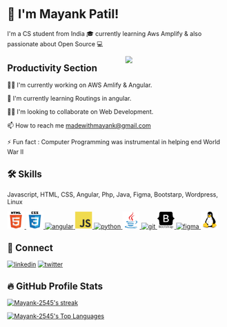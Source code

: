 <h1>👋 I'm Mayank Patil! </h1>

I'm a CS student from India 🎓 currently learning Aws Amplify & also passionate about Open Source 💻 

<img align='right' src="https://media.giphy.com/media/M9gbBd9nbDrOTu1Mqx/giphy.gif" width="230"> 


## Productivity Section
👩‍💻 I'm currently working on AWS Amlify & Angular.

🧠 I'm currently learning Routings in angular.

👯‍♀️ I'm looking to collaborate on Web Development.

📫 How to reach me madewithmayank@gmail.com

⚡️ Fun fact : Computer Programming was instrumental in helping end World War II

## 🛠 Skills
Javascript, HTML, CSS, Angular, Php, Java, Figma, Bootstarp, Wordpress, Linux
<p align="left"> 
   <a href="https://www.w3.org/html/" target="_blank" rel="noreferrer"> 
    <img src="https://raw.githubusercontent.com/devicons/devicon/master/icons/html5/html5-original-wordmark.svg" alt="html5" width="40" height="40"/> 
  </a> 
  
   <a href="https://www.w3schools.com/css/" target="_blank" rel="noreferrer"> 
    <img src="https://raw.githubusercontent.com/devicons/devicon/master/icons/css3/css3-original-wordmark.svg" alt="css3" width="40" height="40"/> 
  </a> 
  
  <a href="https://angular.io/" target="_blank" rel="noreferrer">
    <img src="https://angular.io/assets/images/logos/angular/angular.svg" alt="angular" width="40" height="40"/>
  </a>
  
  <a href="https://developer.mozilla.org/en-US/docs/Web/JavaScript" target="_blank" rel="noreferrer"> 
    <img src="https://raw.githubusercontent.com/devicons/devicon/master/icons/javascript/javascript-original.svg" alt="javascript" width="40" height="40"/> 
  </a> 
  
   <a href="https://python.org/" target="_blank" rel="noreferrer"> 
    <img src="https://www.python.org/static/img/python-logo-large.c36dccadd999.png?1576869008" alt="python" width="30" height="40"/> 
  </a>
 
  <a href="https://www.java.com" target="_blank" rel="noreferrer"> 
    <img src="https://raw.githubusercontent.com/devicons/devicon/master/icons/java/java-original.svg" alt="java" width="40" height="40"/> 
  </a> 

   <a href="https://git-scm.com/" target="_blank" rel="noreferrer"> 
    <img src="https://www.vectorlogo.zone/logos/git-scm/git-scm-icon.svg" alt="git" width="40" height="40"/> 
  </a>
  
  <a href="https://getbootstrap.com" target="_blank" rel="noreferrer"> 
  <img src="https://raw.githubusercontent.com/devicons/devicon/master/icons/bootstrap/bootstrap-plain-wordmark.svg" alt="bootstrap" width="40" height="40"/> 
  </a> 
  
  <a href="https://www.figma.com/" target="_blank" rel="noreferrer"> 
    <img src="https://www.vectorlogo.zone/logos/figma/figma-icon.svg" alt="figma" width="40" height="40"/> 
  </a> 
  
  <a href="https://www.linux.org/" target="_blank" rel="noreferrer"> 
    <img src="https://raw.githubusercontent.com/devicons/devicon/master/icons/linux/linux-original.svg" alt="linux" width="40" height="40"/> 
  </a> 
</p>

<!-- <p><img align="left" src="https://github-readme-stats.vercel.app/api/top-langs?username=mayank-2545&show_icons=true&locale=en&layout=compact" alt="mayank-2545" /></p>

<p>&nbsp;<img align="center" src="https://github-readme-stats.vercel.app/api?username=mayank-2545&show_icons=true&locale=en" alt="mayank-2545" /></p>

<p><img align="center" src="https://github-readme-streak-stats.herokuapp.com/?user=mayank-2545&" alt="mayank-2545" /></p> -->
 
 ## 🔗 Connect
<!-- [![portfolio](https://img.shields.io/badge/my_portfolio-000?style=for-the-badge&logo=ko-fi&logoColor=white)](https:///) -->
[![linkedin](https://img.shields.io/badge/linkedin-0A66C2?style=for-the-badge&logo=linkedin&logoColor=white)](https://www.linkedin.com/in/mayank~patil/)
[![twitter](https://img.shields.io/badge/instagram-1DA1F2?style=for-the-badge&logo=instagram&logoColor=white)](https://www.instagram.com/mayank.patil01/)
 
<!--   <h2>📊 Github Stats and Activity</h2> -->

## 🔥 GitHub Profile Stats


<a href="https://github.com/Mayank-2545/github-readme-streak-stats">
      <img title="🔥 Get streak stats for your profile at git.io/streak-stats" alt="Mayank-2545's streak" src="https://streak-stats.demolab.com/?user=Mayank-2545&theme=monokai-metallian&hide_border=true"/>
</a>
  
  <a href="https://github.com/anuraghazra/github-readme-stats"><img alt="Mayank-2545's Top Languages" src="https://github-readme-stats.vercel.app/api/top-langs/?username=Mayank-2545&langs_count=8&layout=compact&theme=react&hide_border=true&bg_color=1F222E&title_color=F85D7F&icon_color=F8D866&hide=Jupyter%20Notebook" height="192px"/></a>
  <br/>

<!--   <b>Note:</b> Top languages is only a metric of the languages my public code consists of and doesn't reflect experience or skill level.
  

  <a href="https://github.com/ashutosh00710/github-readme-activity-graph"><img alt="Mayank-2545's Activity Graph" src="https://github-readme-activity-graph.cyclic.app/graph/?username=Mayank-2545&bg_color=1F222E&color=F8D866&line=F85D7F&point=FFFFFF&hide_border=true" /></a> -->

<!--   <h3>⚡ Recent GitHub Activity</h3>



1. 🎉 Merged PR [#391](https://github.com/Mayank-2545/github-readme-streak-stats/pull/391) in [Mayank-2545/github-readme-streak-stats](https://github.com/Mayank-2545/github-readme-streak-stats)
2. 💪 Opened PR [#391](https://github.com/Mayank-2545/github-readme-streak-stats/pull/391) in [Mayank-2545/github-readme-streak-stats](https://github.com/Mayank-2545/github-readme-streak-stats)
3. 🎉 Merged PR [#18](https://github.com/Mayank-2545/hogwarts-ghosts/pull/18) in [Mayank-2545/hogwarts-ghosts](https://github.com/Mayank-2545/hogwarts-ghosts)
4. 💪 Opened PR [#18](https://github.com/Mayank-2545/hogwarts-ghosts/pull/18) in [Mayank-2545/hogwarts-ghosts](https://github.com/Mayank-2545/hogwarts-ghosts)
5. 🗣 Commented on [#389](https://github.com/Mayank-2545/github-readme-streak-stats/issues/389) in [Mayank-2545/github-readme-streak-stats](https://github.com/Mayank-2545/github-readme-streak-stats) -->





